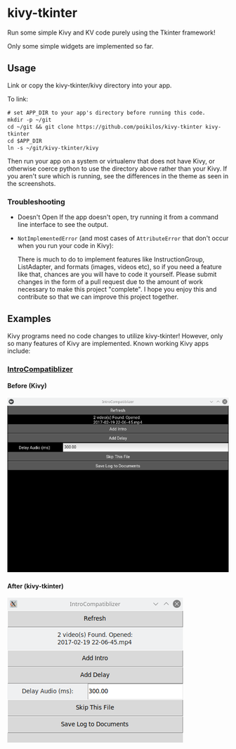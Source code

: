 # kivy-tkinter
Run some simple Kivy and KV code purely using the Tkinter framework!

Only some simple widgets are implemented so far.

## Usage
Link or copy the kivy-tkinter/kivy directory into your app.

To link:
```
# set APP_DIR to your app's directory before running this code.
mkdir -p ~/git
cd ~/git && git clone https://github.com/poikilos/kivy-tkinter kivy-tkinter
cd $APP_DIR
ln -s ~/git/kivy-tkinter/kivy
```

Then run your app on a system or virtualenv that does not have Kivy, or
otherwise coerce python to use the directory above rather than your
Kivy. If you aren't sure which is running, see the differences in the
theme as seen in the screenshots.

### Troubleshooting
- Doesn't Open
  If the app doesn't open, try running it from a command line interface
  to see the output.

- `NotImplementedError` (and most cases of `AttributeError` that don't
  occur when you run your code in Kivy):

  There is much to do to implement features like InstructionGroup,
  ListAdapter, and formats (images, videos etc), so if you need a
  feature like that, chances are you will have to code it yourself.
  Please submit changes in the form of a pull request due to the amount
  of work necessary to make this project "complete". I hope you enjoy
  this and contribute so that we can improve this project together.


## Examples
Kivy programs need no code changes to utilize kivy-tkinter! However,
only so many features of Kivy are implemented. Known working Kivy
apps include:

### [IntroCompatiblizer](https://github.com/poikilos/IntroCompatiblizer)

#### Before (Kivy)
![IntroCompatiblizer before](doc/images/IntroCompatiblizer-before.png)

#### After (kivy-tkinter)
![IntroCompatiblizer after](doc/images/IntroCompatiblizer-after.png)

